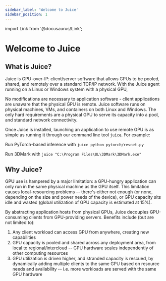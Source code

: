 ```yaml
---
sidebar_label: 'Welcome to Juice'
sidebar_position: 1
---
```


import Link from '@docusaurus/Link';

# Welcome to Juice

## What is Juice?

Juice is GPU-over-IP: client/server software that allows GPUs to be pooled, shared, and remotely over a standard TCP/IP network. With the Juice agent running on a Linux or Windows system with a physical GPU, 

No modifications are necessary to application software - client applications are unaware that the physical GPU is remote. Juice software runs on physical machines, VMs, and containers on both Linux and Windows. The only hard requirements are a physical GPU to serve its capacity into a pool, and standard network connectivity.

Once Juice is installed, launching an application to use remote GPU is as simple as running it through our command line tool `juice`. For example:

Run PyTorch-based inference with `juice python pytorch/resnet.py`

Run 3DMark with `juice "C:\Program Files\UL\3DMark\3DMark.exe"`

## Why Juice?

GPU use is hampered by a major limitation: a GPU-hungry application can only run in the same physical machine as the GPU itself. This limitation causes local-resourcing problems -- there's either not enough (or none, depending on the size and power needs of the device), or GPU capacity sits idle and wasted (global utilization of GPU capacity is estimated at 15%).

By abstracting application hosts from physical GPUs, Juice decouples GPU-consuming clients from GPU-providing servers.  Benefits include (but are not limited to):

1. Any client workload can access GPU from anywhere, creating new capabilities
1. GPU capacity is pooled and shared across any deployment area, from local to regional/intercloud -- GPU hardware scales independently of other computing resources
1. GPU utilization is driven higher, and stranded capacity is rescued, by dynamically adding multiple clients to the same GPU based on resource needs and availability -- i.e. more workloads are served with the same GPU hardware

